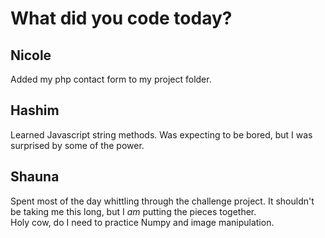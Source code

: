 # What did you code today?


## Nicole

Added my php contact form to my project folder.

## Hashim

Learned Javascript string methods. Was expecting to be bored, but I was surprised by some of the power.

## Shauna  

Spent most of the day whittling through the challenge project. It shouldn't be taking me this long, but I _am_ putting the pieces together.    
Holy cow, do I need to practice Numpy and image manipulation. 